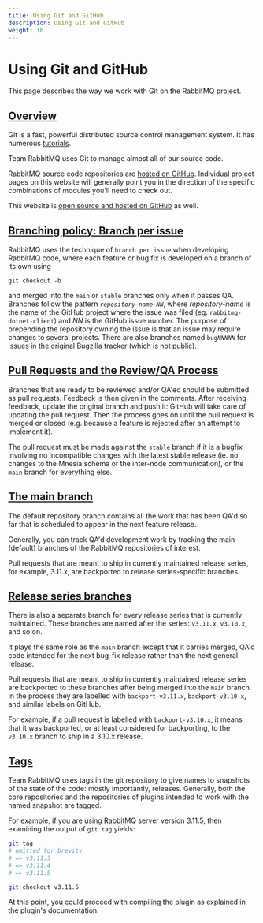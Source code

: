```yaml
---
title: Using Git and GitHub
description: Using Git and GitHub
weight: 10
---
```


<!--
Copyright (c) 2007-2023 VMware, Inc. or its affiliates.

All rights reserved. This program and the accompanying materials
are made available under the terms of the under the Apache License,
Version 2.0 (the "License”); you may not use this file except in compliance
with the License. You may obtain a copy of the License at

https://www.apache.org/licenses/LICENSE-2.0

Unless required by applicable law or agreed to in writing, software
distributed under the License is distributed on an "AS IS" BASIS,
WITHOUT WARRANTIES OR CONDITIONS OF ANY KIND, either express or implied.
See the License for the specific language governing permissions and
limitations under the License.
-->

# Using Git and GitHub

This page describes the way we work with Git on the
RabbitMQ project.

## <a id="overview" class="anchor" href="#overview">Overview</a>

Git is a fast, powerful distributed source control management system.
It has numerous [tutorials](https://git-scm.com/doc).

Team RabbitMQ uses Git to manage almost all of our source code.

RabbitMQ source code repositories are [hosted on GitHub](https://github.com/rabbitmq).
Individual project pages on this website will generally point
you in the direction of the specific combinations of modules
you'll need to check out.

This website is [open source and hosted on GitHub](https://github.com/rabbitmq/rabbitmq-website/)
as well.

## <a id="branch-per-bug" class="anchor" href="#branch-per-bug">Branching policy: Branch per issue</a>

RabbitMQ uses the technique of `branch per issue` when
developing RabbitMQ code, where each feature or bug fix is
developed on a branch of its own using

<code>git checkout -b</code>

and merged into the <code>main</code> or
<code>stable</code> branches only when it passes QA. Branches
follow the pattern <code><i>repository-name</i>-<i>NN</i></code>,
where <i>repository-name</i> is the name of the GitHub project
where the issue was filed (eg. <code>rabbitmq-dotnet-client</code>)
and <i>NN</i> is the GitHub issue number. The purpose of
prepending the repository owning the issue is that an issue
may require changes to several projects. There are also
branches named <code>bug<i>NNNNN</i></code> for issues in the
original Bugzilla tracker (which is not public).

## <a id="pull-requests" class="anchor" href="#pull-requests">Pull Requests and the Review/QA Process</a>

Branches that are ready to be reviewed and/or QA'ed should
be submitted as pull requests. Feedback is then given in
the comments. After receiving feedback, update the original
branch and push it: GitHub will take care of updating the pull
request. Then the process goes on until the pull request is
merged or closed (e.g. because a feature is rejected after an
attempt to implement it).

The pull request must be made against the <code>stable</code>
branch if it is a bugfix involving no incompatible changes
with the latest stable release (ie. no changes to the Mnesia
schema or the inter-node communication), or the <code>main</code>
branch for everything else.

## <a id="default-branch" class="anchor" href="#default-branch">The main branch</a>

The default repository branch contains all the work that
has been QA'd so far that is scheduled to appear in the next
feature release.

Generally, you can track QA'd development work by tracking the
main (default) branches of the RabbitMQ repositories
of interest.

Pull requests that are meant to ship in currently maintained release series,
for example, 3.11.x, are backported to release series-specific
branches.

## <a id="release-branches" class="anchor" href="#release-branches">Release series branches</a>

There is also a separate branch for every release series that is currently
maintained. These branches are named after the series: <code>v3.11.x</code>, <code>v3.10.x</code>,
and so on.

It plays the same role as the <code>main</code> branch except that it carries merged,
QA'd code intended for the next bug-fix release rather than
the next general release.

Pull requests that are meant to ship in currently maintained release series are backported
to these branches after being merged into the `main` branch. In the process they are
labelled with `backport-v3.11.x`, `backport-v3.10.x`, and similar labels
on GitHub.

For example, if a pull request is labelled with `backport-v3.10.x`, it means that it was
backported, or at least considered for backporting, to the `v3.10.x` branch to ship
in a 3.10.x release.

## <a id="tags" class="anchor" href="#tags">Tags</a>

Team RabbitMQ uses tags in the git repository to give names to snapshots of the state of
the code: mostly importantly, releases. Generally, both the core repositories and the
repositories of plugins intended to work with the named
snapshot are tagged.

For example, if you are using RabbitMQ server version 3.11.5,
then examining the output of <code>git tag</code> yields:

```bash
git tag
# omitted for brevity
# => v3.11.3
# => v3.11.4
# => v3.11.5
```

```bash
git checkout v3.11.5
```

At this point, you could proceed with compiling the plugin
as explained in the plugin's documentation.
